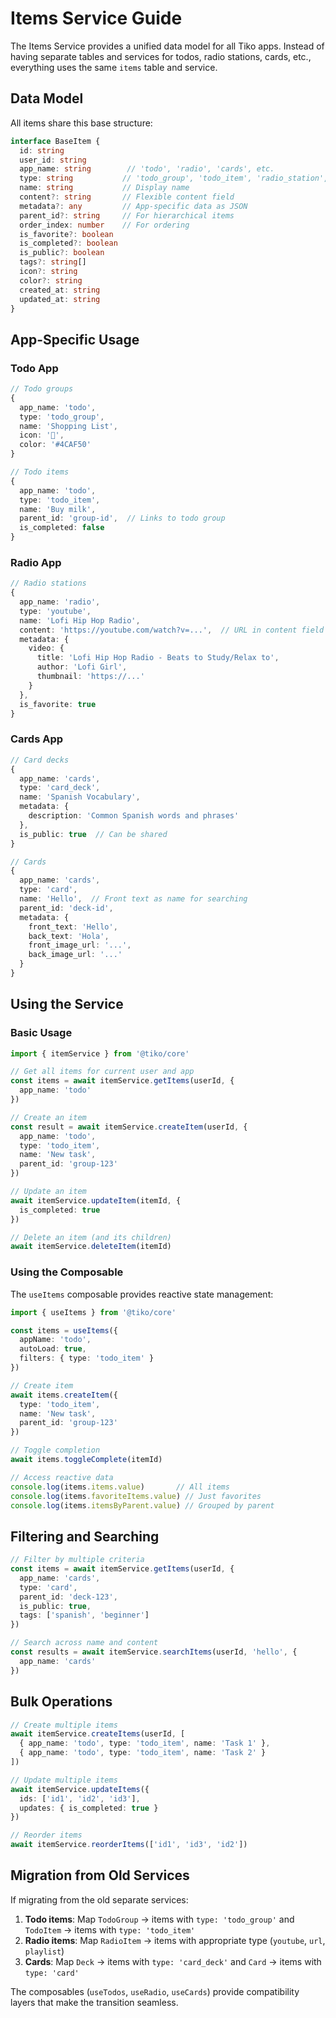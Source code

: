 # Items Service Guide

The Items Service provides a unified data model for all Tiko apps. Instead of having separate tables and services for todos, radio stations, cards, etc., everything uses the same `items` table and service.

## Data Model

All items share this base structure:

```typescript
interface BaseItem {
  id: string
  user_id: string
  app_name: string        // 'todo', 'radio', 'cards', etc.
  type: string           // 'todo_group', 'todo_item', 'radio_station', etc.
  name: string           // Display name
  content?: string       // Flexible content field
  metadata?: any         // App-specific data as JSON
  parent_id?: string     // For hierarchical items
  order_index: number    // For ordering
  is_favorite?: boolean
  is_completed?: boolean
  is_public?: boolean
  tags?: string[]
  icon?: string
  color?: string
  created_at: string
  updated_at: string
}
```

## App-Specific Usage

### Todo App

```typescript
// Todo groups
{
  app_name: 'todo',
  type: 'todo_group',
  name: 'Shopping List',
  icon: '🛒',
  color: '#4CAF50'
}

// Todo items
{
  app_name: 'todo',
  type: 'todo_item',
  name: 'Buy milk',
  parent_id: 'group-id',  // Links to todo group
  is_completed: false
}
```

### Radio App

```typescript
// Radio stations
{
  app_name: 'radio',
  type: 'youtube',
  name: 'Lofi Hip Hop Radio',
  content: 'https://youtube.com/watch?v=...',  // URL in content field
  metadata: {
    video: {
      title: 'Lofi Hip Hop Radio - Beats to Study/Relax to',
      author: 'Lofi Girl',
      thumbnail: 'https://...'
    }
  },
  is_favorite: true
}
```

### Cards App

```typescript
// Card decks
{
  app_name: 'cards',
  type: 'card_deck',
  name: 'Spanish Vocabulary',
  metadata: {
    description: 'Common Spanish words and phrases'
  },
  is_public: true  // Can be shared
}

// Cards
{
  app_name: 'cards',
  type: 'card',
  name: 'Hello',  // Front text as name for searching
  parent_id: 'deck-id',
  metadata: {
    front_text: 'Hello',
    back_text: 'Hola',
    front_image_url: '...',
    back_image_url: '...'
  }
}
```

## Using the Service

### Basic Usage

```typescript
import { itemService } from '@tiko/core'

// Get all items for current user and app
const items = await itemService.getItems(userId, {
  app_name: 'todo'
})

// Create an item
const result = await itemService.createItem(userId, {
  app_name: 'todo',
  type: 'todo_item',
  name: 'New task',
  parent_id: 'group-123'
})

// Update an item
await itemService.updateItem(itemId, {
  is_completed: true
})

// Delete an item (and its children)
await itemService.deleteItem(itemId)
```

### Using the Composable

The `useItems` composable provides reactive state management:

```typescript
import { useItems } from '@tiko/core'

const items = useItems({
  appName: 'todo',
  autoLoad: true,
  filters: { type: 'todo_item' }
})

// Create item
await items.createItem({
  type: 'todo_item',
  name: 'New task',
  parent_id: 'group-123'
})

// Toggle completion
await items.toggleComplete(itemId)

// Access reactive data
console.log(items.items.value)       // All items
console.log(items.favoriteItems.value) // Just favorites
console.log(items.itemsByParent.value) // Grouped by parent
```

## Filtering and Searching

```typescript
// Filter by multiple criteria
const items = await itemService.getItems(userId, {
  app_name: 'cards',
  type: 'card',
  parent_id: 'deck-123',
  is_public: true,
  tags: ['spanish', 'beginner']
})

// Search across name and content
const results = await itemService.searchItems(userId, 'hello', {
  app_name: 'cards'
})
```

## Bulk Operations

```typescript
// Create multiple items
await itemService.createItems(userId, [
  { app_name: 'todo', type: 'todo_item', name: 'Task 1' },
  { app_name: 'todo', type: 'todo_item', name: 'Task 2' }
])

// Update multiple items
await itemService.updateItems({
  ids: ['id1', 'id2', 'id3'],
  updates: { is_completed: true }
})

// Reorder items
await itemService.reorderItems(['id1', 'id3', 'id2'])
```

## Migration from Old Services

If migrating from the old separate services:

1. **Todo items**: Map `TodoGroup` → items with `type: 'todo_group'` and `TodoItem` → items with `type: 'todo_item'`
2. **Radio items**: Map `RadioItem` → items with appropriate type (`youtube`, `url`, `playlist`)
3. **Cards**: Map `Deck` → items with `type: 'card_deck'` and `Card` → items with `type: 'card'`

The composables (`useTodos`, `useRadio`, `useCards`) provide compatibility layers that make the transition seamless.
